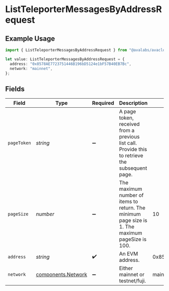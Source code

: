 # ListTeleporterMessagesByAddressRequest

## Example Usage

```typescript
import { ListTeleporterMessagesByAddressRequest } from "@avalabs/avacloud-sdk/models/operations";

let value: ListTeleporterMessagesByAddressRequest = {
  address: "0x8578AE7723751446B196bD5124e1bF57B40EB7Bc",
  network: "mainnet",
};
```

## Fields

| Field                                                                                           | Type                                                                                            | Required                                                                                        | Description                                                                                     | Example                                                                                         |
| ----------------------------------------------------------------------------------------------- | ----------------------------------------------------------------------------------------------- | ----------------------------------------------------------------------------------------------- | ----------------------------------------------------------------------------------------------- | ----------------------------------------------------------------------------------------------- |
| `pageToken`                                                                                     | *string*                                                                                        | :heavy_minus_sign:                                                                              | A page token, received from a previous list call. Provide this to retrieve the subsequent page. |                                                                                                 |
| `pageSize`                                                                                      | *number*                                                                                        | :heavy_minus_sign:                                                                              | The maximum number of items to return. The minimum page size is 1. The maximum pageSize is 100. | 10                                                                                              |
| `address`                                                                                       | *string*                                                                                        | :heavy_check_mark:                                                                              | An EVM address.                                                                                 | 0x8578AE7723751446B196bD5124e1bF57B40EB7Bc                                                      |
| `network`                                                                                       | [components.Network](../../models/components/network.md)                                        | :heavy_minus_sign:                                                                              | Either mainnet or testnet/fuji.                                                                 | mainnet                                                                                         |